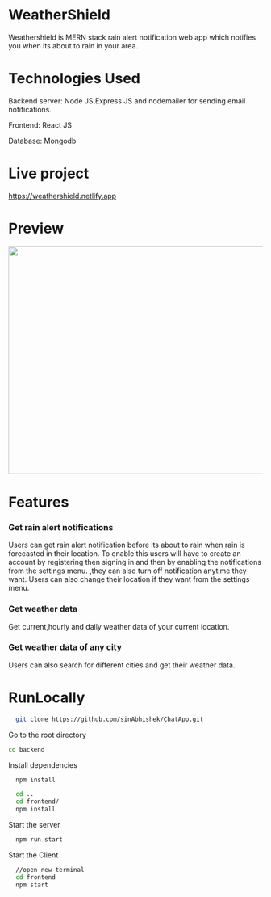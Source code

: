 
# WeatherShield

Weathershield is MERN stack rain alert notification web app which notifies you when its about to rain in your area.


# Technologies Used

Backend server: Node JS,Express JS and nodemailer for sending email notifications.

Frontend: React JS

Database: Mongodb


# Live  project
https://weathershield.netlify.app

# Preview
<img src="https://github.com/sinAbhishek/Weather/assets/127949220/c56f1e64-2bd4-48cc-8ba2-41872513f107" width="900px" height="450px" />





# Features
<h3>Get rain alert notifications</h3>
Users can get rain alert notification before its about to rain when rain is forecasted in their location.
To enable this users will have to create an account by registering then signing in and then by enabling the notifications from the settings menu.
,they can also turn off notification anytime they want.
Users can also change their location if they want from the settings menu.


<h3>Get weather data</h3>
Get current,hourly and daily weather data of your current location.


<h3>Get weather data of any city</h3>
Users can also search for different cities and get their weather data.



# RunLocally
```bash
  git clone https://github.com/sinAbhishek/ChatApp.git
```

Go to the root directory

```bash
cd backend
```

Install dependencies

```bash
  npm install
```

```bash
  cd ..
  cd frontend/
  npm install
```

Start the server

```bash
  npm run start
```
Start the Client

```bash
  //open new terminal
  cd frontend
  npm start
```
